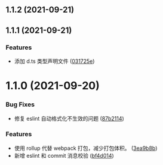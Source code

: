 ## 1.1.2 (2021-09-21)
## 1.1.1 (2021-09-21)
### Features

* 添加 d.ts 类型声明文件 ([031725e](https://github.com/woai3c/vue-upload-imgs/commit/031725eade23af1be2efaeb3ab103d00b36dd332))




# 1.1.0 (2021-09-20)


### Bug Fixes

* 修复 eslint 自动格式化不生效的问题 ([87b2114](https://github.com/woai3c/vue-upload-imgs/commit/87b21140b4625bd78f9794404256c426fe00e34d))


### Features

* 使用 rollup 代替 webpack 打包，减少打包体积。 ([3ea9b8b](https://github.com/woai3c/vue-upload-imgs/commit/3ea9b8b071033b98926616a0a7767c4f98f39cc4))
* 新增 eslint 和 commit 消息校验 ([bf4d014](https://github.com/woai3c/vue-upload-imgs/commit/bf4d0145374f2c0a8d5f1ec153e6944389563401))



